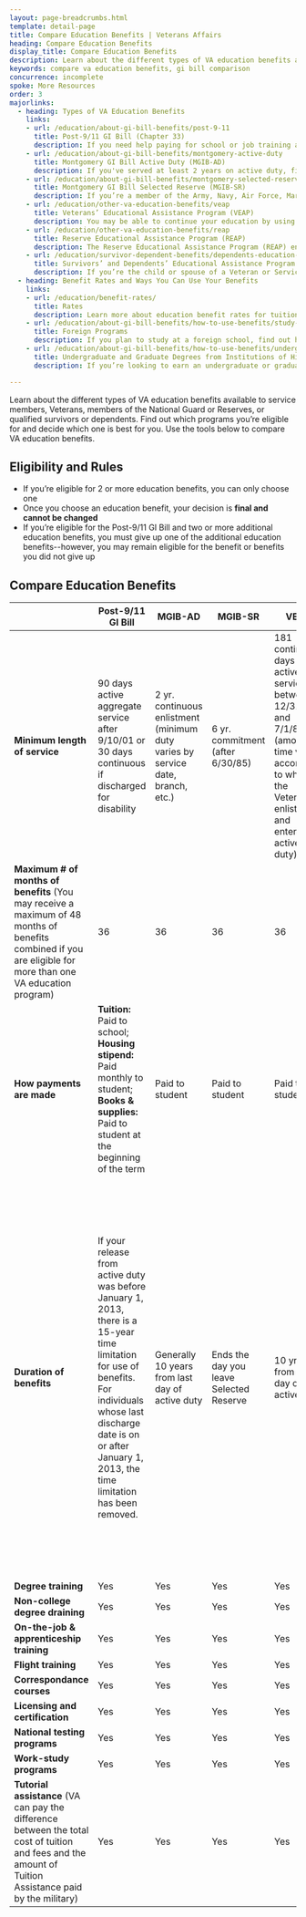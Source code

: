 ```yaml
---
layout: page-breadcrumbs.html
template: detail-page
title: Compare Education Benefits | Veterans Affairs
heading: Compare Education Benefits
display_title: Compare Education Benefits
description: Learn about the different types of VA education benefits available to service members, Veterans, members of the National Guard or Reserves, or qualified survivors or dependents. Find out which programs you’re eligible for and decide which one is best for you. Use the tools below to compare VA education benefits. 
keywords: compare va education benefits, gi bill comparison
concurrence: incomplete
spoke: More Resources
order: 3
majorlinks:
  - heading: Types of VA Education Benefits
    links:
    - url: /education/about-gi-bill-benefits/post-9-11
      title: Post-9/11 GI Bill (Chapter 33)
      description: If you need help paying for school or job training and you’ve served on active duty after September 10, 2001, you may qualify for the Post-9/11 GI Bill. Find out if you can get education benefits through the Post-9/11 GI Bill.
    - url: /education/about-gi-bill-benefits/montgomery-active-duty
      title: Montgomery GI Bill Active Duty (MGIB-AD)
      description: If you've served at least 2 years on active duty, find out if you qualify for the Montgomery GI Bill Active Duty (MGIB-AD) program.
    - url: /education/about-gi-bill-benefits/montgomery-selected-reserve
      title: Montgomery GI Bill Selected Reserve (MGIB-SR)
      description: If you’re a member of the Army, Navy, Air Force, Marine Corps or Coast Guard Reserve, Army National Guard, or Air National Guard, you may be able to get up to 36 months of education and training benefits under the Montgomery GI Bill Selected Reserve (MGIB-SR) program. Find out if you qualify.
    - url: /education/other-va-education-benefits/veap
      title: Veterans’ Educational Assistance Program (VEAP)
      description: You may be able to continue your education by using part of your military pay to help cover the cost of school. Find out if you can get benefits through the Veterans' Educational Assistance Program (VEAP)—a $2-to-$1 government-match program for educational assistance.
    - url: /education/other-va-education-benefits/reap
      title: Reserve Educational Assistance Program (REAP)
      description: The Reserve Educational Assistance Program (REAP) ended on November 25, 2015, but under the National Defense Authorization Act of 2016, some REAP benefits will remain in place for 3 more years. Learn more about what this change means for you.
    - url: /education/survivor-dependent-benefits/dependents-education-assistance
      title: Survivors’ and Dependents’ Educational Assistance Program
      description: If you’re the child or spouse of a Veteran or Servicemember who has died, is captured or missing, or has disabilities, find out if you can get help paying for school or job training through the Survivors’ and Dependents’ Educational Assistance (DEA) program—also called Chapter 35.
  - heading: Benefit Rates and Ways You Can Use Your Benefits
    links:
    - url: /education/benefit-rates/
      title: Rates
      description: Learn more about education benefit rates for tuition and books for qualifying Veterans and their family members.
    - url: /education/about-gi-bill-benefits/how-to-use-benefits/study-at-foreign-schools/
      title: Foreign Programs
      description: If you plan to study at a foreign school, find out how you can use VA benefits to cover your tuition and fees.
    - url: /education/about-gi-bill-benefits/how-to-use-benefits/undergraduate-graduate-programs/
      title: Undergraduate and Graduate Degrees from Institutions of Higher Learning
      description: If you’re looking to earn an undergraduate or graduate degree, find out if you can get VA benefits to help pay for courses.

---
```


<div class="va-introtext">

Learn about the different types of VA education benefits available to service members, Veterans, members of the National Guard or Reserves, or qualified survivors or dependents. Find out which programs you’re eligible for and decide which one is best for you. Use the tools below to compare VA education benefits. 

</div>

<h2>Eligibility and Rules</h2>

- If you’re eligible for 2 or more education benefits, you can only choose one 
- Once you choose an education benefit, your decision is <strong>final and cannot be changed</strong>
- If you’re eligible for the Post-9/11 GI Bill and two or more additional education benefits, you must give up one of the additional education benefits--however, you may remain eligible for the benefit or benefits you did not give up

<h2>Compare Education Benefits</h2>

|  | Post-9/11 GI Bill | MGIB-AD | MGIB-SR | VEAP | DEA |
| --- | --- | --- | --- | --- | --- |
| <strong>Minimum length of service</strong> | 90 days active aggregate service after 9/10/01 or 30 days continuous if discharged for disability | 2 yr. continuous enlistment (minimum duty varies by service date, branch, etc.) | 6 yr. commitment (after 6/30/85) | 181 continuous days active service between 12/31/76 and 7/1/85 (amount of time varies according to when the Veteran enlisted and entered active duty) | N/A |
| <strong>Maximum # of months of benefits</strong> (You may receive a maximum of 48 months of benefits combined if you are eligible for more than one VA education program) | 36 | 36 | 36 | 36 | 45 |
| <strong>How payments are made</strong> | <strong>Tuition:</strong> Paid to school; <strong>Housing stipend:</strong> Paid monthly to student; <strong>Books & supplies:</strong> Paid to student at the beginning of the term | Paid to student | Paid to student | Paid to student | Paid to student |
| <strong>Duration of benefits</strong> | If your release from active duty was before January 1, 2013, there is a 15-year time limitation for use of benefits. For individuals whose last discharge date is on or after January 1, 2013, the time limitation has been removed. | Generally 10 years from last day of active duty | Ends the day you leave Selected Reserve | 10 yrs from last day of active duty | <strong>Spouse:</strong> 10 - 20 years; <strong>Child:</strong> Ages 18-26 (Spouses are generally eligible to receive benefits for 10 years. However, spouses of individuals rated total and permanent within 3 years of discharge and spouses of individuals who die on active duty are granted a 20 year eligibility period.) |
| <strong>Degree training</strong> | Yes | Yes | Yes | Yes | Yes |
| <strong>Non-college degree draining</strong> | Yes | Yes | Yes | Yes | Yes |
| <strong>On-the-job & apprenticeship training</strong> | Yes | Yes | Yes | Yes | Yes |
| <strong>Flight training</strong> | Yes | Yes | Yes | Yes | No |
| <strong>Correspondance courses</strong> | Yes | Yes | Yes | Yes | Yes |
| <strong>Licensing and certification</strong> | Yes | Yes | Yes | Yes | Yes |
| <strong>National testing programs</strong> | Yes | Yes | Yes | Yes | Yes |
| <strong>Work-study programs</strong> | Yes | Yes | Yes | Yes | Yes |
| <strong>Tutorial assistance</strong> (VA can pay the difference between the total cost of tuition and fees and the amount of Tuition Assistance paid by the military) | Yes | Yes | Yes | Yes | Yes |






